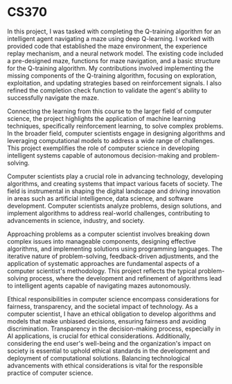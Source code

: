 # CS370
In this project, I was tasked with completing the Q-training algorithm for an intelligent agent navigating a maze using deep Q-learning. I worked with provided code that established the maze environment, the experience replay mechanism, and a neural network model. The existing code included a pre-designed maze, functions for maze navigation, and a basic structure for the Q-training algorithm. My contributions involved implementing the missing components of the Q-training algorithm, focusing on exploration, exploitation, and updating strategies based on reinforcement signals. I also refined the completion check function to validate the agent's ability to successfully navigate the maze.

Connecting the learning from this course to the larger field of computer science, the project highlights the application of machine learning techniques, specifically reinforcement learning, to solve complex problems. In the broader field, computer scientists engage in designing algorithms and leveraging computational models to address a wide range of challenges. This project exemplifies the role of computer science in developing intelligent systems capable of autonomous decision-making and problem-solving.

Computer scientists play a crucial role in advancing technology, developing algorithms, and creating systems that impact various facets of society. The field is instrumental in shaping the digital landscape and driving innovation in areas such as artificial intelligence, data science, and software development. Computer scientists analyze problems, design solutions, and implement algorithms to address real-world challenges, contributing to advancements in science, industry, and society.

Approaching problems as a computer scientist involves breaking down complex issues into manageable components, designing effective algorithms, and implementing solutions using programming languages. The iterative nature of problem-solving, feedback-driven adjustments, and the application of systematic approaches are fundamental aspects of a computer scientist's methodology. This project reflects the typical problem-solving process, where the development and refinement of algorithms lead to intelligent agents capable of navigating mazes autonomously.

Ethical responsibilities in computer science encompass considerations for fairness, transparency, and the societal impact of technology. As a computer scientist, I have an ethical obligation to develop algorithms and models that make unbiased decisions, ensuring fairness and avoiding discrimination. Transparency in the decision-making process, especially in AI applications, is crucial for ethical considerations. Additionally, considering the end user's well-being and the organization's impact on society is essential to uphold ethical standards in the development and deployment of computational solutions. Balancing technological advancements with ethical considerations is vital for the responsible practice of computer science.
